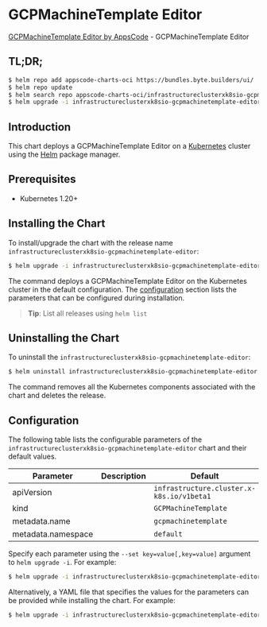 # GCPMachineTemplate Editor

[GCPMachineTemplate Editor by AppsCode](https://appscode.com) - GCPMachineTemplate Editor

## TL;DR;

```bash
$ helm repo add appscode-charts-oci https://bundles.byte.builders/ui/
$ helm repo update
$ helm search repo appscode-charts-oci/infrastructureclusterxk8sio-gcpmachinetemplate-editor --version=v0.11.0
$ helm upgrade -i infrastructureclusterxk8sio-gcpmachinetemplate-editor appscode-charts-oci/infrastructureclusterxk8sio-gcpmachinetemplate-editor -n default --create-namespace --version=v0.11.0
```

## Introduction

This chart deploys a GCPMachineTemplate Editor on a [Kubernetes](http://kubernetes.io) cluster using the [Helm](https://helm.sh) package manager.

## Prerequisites

- Kubernetes 1.20+

## Installing the Chart

To install/upgrade the chart with the release name `infrastructureclusterxk8sio-gcpmachinetemplate-editor`:

```bash
$ helm upgrade -i infrastructureclusterxk8sio-gcpmachinetemplate-editor appscode-charts-oci/infrastructureclusterxk8sio-gcpmachinetemplate-editor -n default --create-namespace --version=v0.11.0
```

The command deploys a GCPMachineTemplate Editor on the Kubernetes cluster in the default configuration. The [configuration](#configuration) section lists the parameters that can be configured during installation.

> **Tip**: List all releases using `helm list`

## Uninstalling the Chart

To uninstall the `infrastructureclusterxk8sio-gcpmachinetemplate-editor`:

```bash
$ helm uninstall infrastructureclusterxk8sio-gcpmachinetemplate-editor -n default
```

The command removes all the Kubernetes components associated with the chart and deletes the release.

## Configuration

The following table lists the configurable parameters of the `infrastructureclusterxk8sio-gcpmachinetemplate-editor` chart and their default values.

|     Parameter      | Description |                       Default                        |
|--------------------|-------------|------------------------------------------------------|
| apiVersion         |             | <code>infrastructure.cluster.x-k8s.io/v1beta1</code> |
| kind               |             | <code>GCPMachineTemplate</code>                      |
| metadata.name      |             | <code>gcpmachinetemplate</code>                      |
| metadata.namespace |             | <code>default</code>                                 |


Specify each parameter using the `--set key=value[,key=value]` argument to `helm upgrade -i`. For example:

```bash
$ helm upgrade -i infrastructureclusterxk8sio-gcpmachinetemplate-editor appscode-charts-oci/infrastructureclusterxk8sio-gcpmachinetemplate-editor -n default --create-namespace --version=v0.11.0 --set apiVersion=infrastructure.cluster.x-k8s.io/v1beta1
```

Alternatively, a YAML file that specifies the values for the parameters can be provided while
installing the chart. For example:

```bash
$ helm upgrade -i infrastructureclusterxk8sio-gcpmachinetemplate-editor appscode-charts-oci/infrastructureclusterxk8sio-gcpmachinetemplate-editor -n default --create-namespace --version=v0.11.0 --values values.yaml
```
